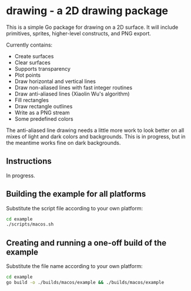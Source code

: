 # drawing - a 2D drawing package

This is a simple Go package for drawing on a 2D surface.
It will include primitives, sprites, higher-level constructs, and PNG export.

Currently contains:

* Create surfaces
* Clear surfaces
* Supports transparency
* Plot points
* Draw horizontal and vertical lines
* Draw non-aliased lines with fast integer routines
* Draw anti-aliased lines (Xiaolin Wu's algorithm)
* Fill rectangles
* Draw rectangle outlines
* Write as a PNG stream
* Some predefined colors

The anti-aliased line drawing needs a little more work to look better on all mixes
of light and dark colors and backgrounds. This is in progress, but in the meantime
works fine on dark backgrounds.

## Instructions

In progress.

## Building the example for all platforms

Substitute the script file according to your own platform:

``` sh
cd example
./scripts/macos.sh
```

## Creating and running a one-off build of the example

Substitute the file name according to your own platform:

``` sh
cd example
go build -o ./builds/macos/example && ./builds/macos/example
```
